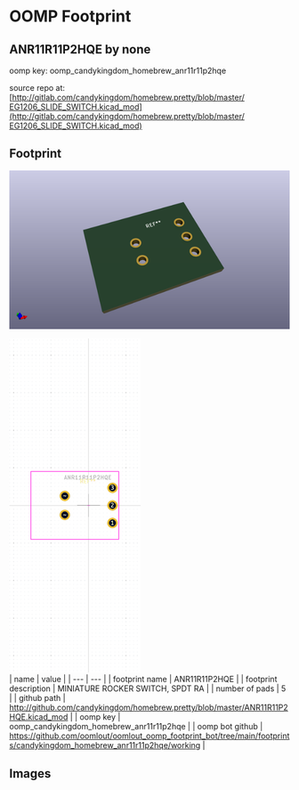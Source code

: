 # OOMP Footprint  
## ANR11R11P2HQE  by none  
  
oomp key: oomp_candykingdom_homebrew_anr11r11p2hqe  
  
source repo at: [http://gitlab.com/candykingdom/homebrew.pretty/blob/master/‎EG1206‎_SLIDE_SWITCH.kicad_mod](http://gitlab.com/candykingdom/homebrew.pretty/blob/master/‎EG1206‎_SLIDE_SWITCH.kicad_mod)  
## Footprint  
  
[![working_kicad_pcb_3d.png](working_kicad_pcb_3d_600.png)](working_kicad_pcb_3d.png)  
  
[![working.png](working_600.png)](working.png)  
| name | value | 
| --- | --- | 
| footprint name | ANR11R11P2HQE | 
| footprint description | MINIATURE ROCKER SWITCH, SPDT RA | 
| number of pads | 5 | 
| github path | http://github.com/candykingdom/homebrew.pretty/blob/master/ANR11R11P2HQE.kicad_mod | 
| oomp key | oomp_candykingdom_homebrew_anr11r11p2hqe | 
| oomp bot github | https://github.com/oomlout/oomlout_oomp_footprint_bot/tree/main/footprints/candykingdom_homebrew_anr11r11p2hqe/working | 
## Images  

